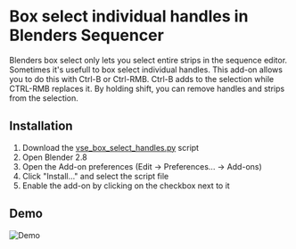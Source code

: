 # Box select individual handles in Blenders Sequencer
Blenders box select only lets you select entire strips in the sequence editor. Sometimes it's usefull to box select individual handles. This add-on allows you to do this with Ctrl-B or Ctrl-RMB. Ctrl-B adds to the selection while CTRL-RMB replaces it. By holding shift, you can remove handles and strips from the selection.

## Installation
1. Download the [vse_box_select_handles.py](https://github.com/Salatfreak/VSEBoxSelectHandles/raw/master/vse_box_select_handles.py) script
2. Open Blender 2.8
3. Open the Add-on preferences (Edit -> Preferences... -> Add-ons)
4. Click "Install..." and select the script file
5. Enable the add-on by clicking on the checkbox next to it

## Demo
![Demo](https://salatfreak.github.io/images/vse_box_select_handles/demo.gif)
